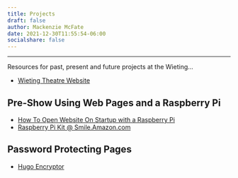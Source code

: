 ```yaml
---
title: Projects
draft: false
author: Mackenzie McFate
date: 2021-12-30T11:55:54-06:00
socialshare: false
---
```

<!--
weight: 90
menu:
  main:
    identifier: prices
    pre: dollar-sign
    weight: 200
-->

<hr/>

Resources for past, present and future projects at the Wieting...

  - [Wieting Theatre Website](https://wieting.tamatoledo.com/)
  
## Pre-Show Using Web Pages and a Raspberry Pi
  
  - [How To Open Website On Startup with a Raspberry Pi](https://smarthomepursuits.com/open-website-on-startup-with-raspberry-pi-os/)
  - [Raspberry Pi Kit @ Smile.Amazon.com](https://smile.amazon.com/dp/B07TKFFCF1/ref=cm_sw_em_r_mt_dp_RQX9RX6F7QAE70NBQAY5)

## Password Protecting Pages

  - [Hugo Encryptor](https://github.com/Li4n0/hugo_encryptor)  
